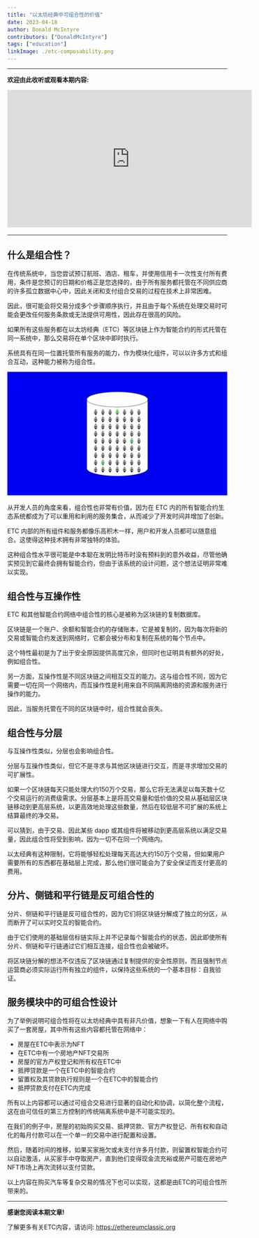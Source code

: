 ```yaml
---
title: "以太坊经典中可组合性的价值"
date: 2023-04-18
author: Donald McIntyre
contributors: ["DonaldMcIntyre"]
tags: ["education"]
linkImage: ./etc-composability.png
---
```


---
**欢迎由此收听或观看本期内容:**

<iframe width="560" height="315" src="https://www.youtube.com/embed/Alxz8pDfMhg" title="YouTube video player" frameborder="0" allow="accelerometer; autoplay; clipboard-write; encrypted-media; gyroscope; picture-in-picture; web-share" allowfullscreen></iframe>

---

## 什么是组合性？

在传统系统中，当您尝试预订航班、酒店、租车，并使用信用卡一次性支付所有费用，条件是您预订的日期和价格正是您选择的，由于所有服务都托管在不同供应商的许多孤立数据中心中，因此关闭和支付组合交易的过程在技术上非常困难。

因此，很可能会将交易分成多个步骤顺序执行，并且由于每个系统在处理交易时可能会更改任何服务条款或无法提供可用性，因此存在很高的风险。

如果所有这些服务都在以太坊经典（ETC）等区块链上作为智能合约的形式托管在同一系统中，那么交易将在单个区块中即时执行。

系统具有在同一位置托管所有服务的能力，作为模块化组件，可以以许多方式和组合互动，这种能力被称为组合性。

![一个单独的数据库](./etc-composability.png)

从开发人员的角度来看，组合性也非常有价值，因为在 ETC 内的所有智能合约生态系统都成为了可以重用和利用的服务集合，从而减少了开发时间并增加了创新。

ETC 内部的所有组件和服务都像乐高积木一样，用户和开发人员都可以随意组合。这使得这种技术拥有非常独特的体验。

这种组合性水平很可能是中本聪在发明比特币时没有预料到的意外收益，尽管他确实预见到它最终会拥有智能合约，但由于该系统的设计问题，这个想法证明非常难以实现。

## 组合性与互操作性

ETC 和其他智能合约网络中组合性的核心是被称为区块链的复制数据库。

区块链是一个账户、余额和智能合约的存储账本，它是被复制的，因为每次将新的交易或智能合约发送到网络时，它都会被分布和复制在系统的每个节点中。

这个特性最初是为了出于安全原因提供高度冗余，但同时也证明具有额外的好处，例如组合性。

另一方面，互操作性是不同区块链之间相互交互的能力。这与组合性不同，因为它需要一切在同一个网络内，而互操作性是利用来自不同隔离网络的资源和服务进行操作的能力。

因此，当服务托管在不同的区块链中时，组合性就会丧失。

## 组合性与分层

与互操作性类似，分层也会影响组合性。

分层与互操作性类似，但它不是寻求与其他区块链进行交互，而是寻求增加交易的可扩展性。

如果一个区块链每天只能处理大约150万个交易，那么它将无法满足以每天数十亿个交易运行的消费级需求。分层基本上是将高交易量和低价值的交易从基础层区块链移动到更高层系统，以更高效地处理这些数量，然后在较低层不可扩展的系统上结算最终的净交易。

可以猜到，由于交易、因此某些 dapp 或其组件将被移动到更高层系统以满足交易量，因此组合性将受到影响，因为一切不在同一个网络内。

以太经典有这种限制，它将能够轻松处理每天高达大约150万个交易，但如果用户需要所有的东西都在基础层上完成，那么他们很可能会为了安全保证而支付更高的费用。

## 分片、侧链和平行链是反可组合性的

分片、侧链和平行链是反可组合性的，因为它们将区块链分解成了独立的分区，从而断开了可以实时交互的智能合约。

由于它们使用的基础层信标链实际上并不记录每个智能合约的状态，因此即使所有分片、侧链和平行链通过它们相互连接，组合性也会被破坏。

将区块链分解的想法不仅违反了区块链通过复制提供的安全性原则，而且强制节点运营商必须实际运行所有独立的组件，以保持这些系统的一个基本目标：自我验证。

## 服务模块中的可组合性设计

为了举例说明可组合性将在以太坊经典中具有非凡价值，想象一下有人在网络中购买了一套房屋，其中所有这些内容都托管在网络中：

- 房屋在ETC中表示为NFT
- 在ETC中有一个房地产NFT交易所
- 房屋的官方产权登记和所有权在ETC中
- 抵押贷款是一个在ETC中的智能合约
- 留置权及其贷款执行规则是一个在ETC中的智能合约
- 抵押贷款支付在ETC内完成

所有以上内容都可以通过可组合交易进行显著的自动化和协调，以简化整个流程，这在由可信任的第三方控制的传统隔离系统中是不可能实现的。

在我们的例子中，房屋的初始购买交易、抵押贷款、官方产权登记、所有权和自动化的每月付款可以在一个单一的交易中进行配置和设置。

然后，随着时间的推移，如果买家拖欠或未支付许多月付款，则留置权智能合约可以自动激活，从买家手中夺取房产，直到他们变得现金流充裕或房产可能在房地产NFT市场上再次流转以支付贷款。

以上内容在购买汽车等复杂交易的情况下也可以实现，这都是由ETC的可组合性所带来的。

---

**感谢您阅读本期文章!**

了解更多有关ETC内容，请访问: https://ethereumclassic.org
